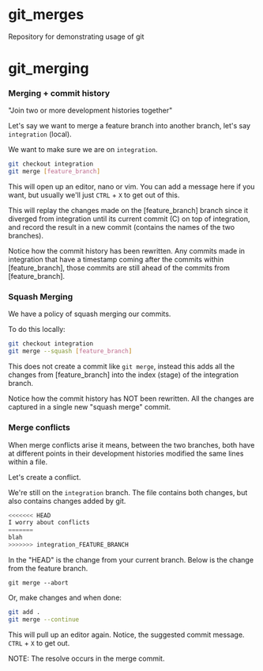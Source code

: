 # git_merges

Repository for demonstrating usage of git

# git_merging

### Merging + commit history

"Join two or more development histories together"

Let's say we want to merge a feature branch into another branch, let's say `integration` (local).

We want to make sure we are on `integration`.

```sh
git checkout integration
git merge [feature_branch]
```

This will open up an editor, nano or vim. You can add a message here if you want, but usually we'll just `CTRL` + `X` to get out of this.

This will replay the changes made on the [feature_branch] branch since it diverged from integration until its current commit (C) on top of integration, and record the result in a new commit (contains the names of the two branches).

Notice how the commit history has been rewritten. Any commits made in integration that have a timestamp coming after the commits within [feature_branch], those commits are still ahead of the commits from [feature_branch].

### Squash Merging

We have a policy of squash merging our commits.

To do this locally:

```sh
git checkout integration
git merge --squash [feature_branch]
```

This does not create a commit like `git merge`, instead this adds all the changes from [feature_branch] into the index (stage) of the integration branch.

Notice how the commit history has NOT been rewritten. All the changes are captured in a single new "squash merge" commit.

### Merge conflicts

When merge conflicts arise it means, between the two branches, both have at different points in their development histories modified the same lines within a file.

Let's create a conflict.

We're still on the `integration` branch. The file contains both changes, but also contains changes added by git.

```js
<<<<<<< HEAD
I worry about conflicts
=======
blah
>>>>>>> integration_FEATURE_BRANCH
```

In the "HEAD" is the change from your current branch. Below is the change from the feature branch.

`git merge --abort`

Or, make changes and when done:

```sh
git add .
git merge --continue
```

This will pull up an editor again. Notice, the suggested commit message. `CTRL` + `X` to get out.

NOTE: The resolve occurs in the merge commit.
